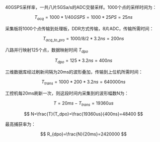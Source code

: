 40GSPS采样率，一共八片5GSa/s的ADC交替采样。1000个点的采样时间为： 

$$
T_{acq}=1000*1/40GSPS=1000*25PS=25ns
$$  

采集板将1000个点传输到处理板，DDR方式传输，8片ADC，传输所需时间：  

$$
T_{acq\_to\_pro}=1000/8/2*3.2ns=200ns
$$  

八路并行映射125个点，数据映射时间 $T_{dpo}$  

$$
T_{dpo}=125*3.2ns=400ns
$$

三维数据库经过刷新间隔为20ms的波形叠加，传输到上位机所需时间：  

$$
T_{trans}=1000*200*3.2ns=640000ns
$$  

工控机每20ms刷新一次，则这段时间内采集到的波形幅数N为：  

$$
T=20ms-T_{trans}=19360us
$$

$$
N=\frac{T}{T_dpo}=\frac{19360us}{400ns}=48400
$$



最高捕获率为：  

$$
R_{dpo}=\frac{N}{20ms}=2420000
$$
